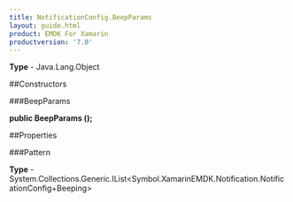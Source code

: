 ```yaml
---
title: NotificationConfig.BeepParams
layout: guide.html
product: EMDK For Xamarin 
productversion: '7.0' 
---
```


    

**Type** - Java.Lang.Object

##Constructors

###BeepParams

**public BeepParams ();**


        

##Properties

###Pattern

        

**Type** - System.Collections.Generic.IList<Symbol.XamarinEMDK.Notification.NotificationConfig+Beeping>
